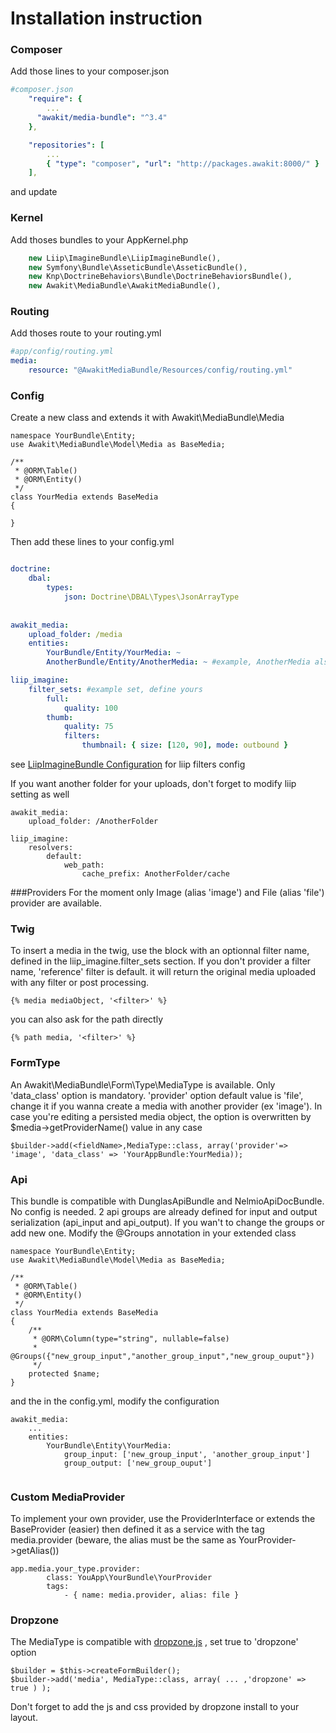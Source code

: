 Installation instruction
===================

### Composer

Add those lines to your composer.json

```yaml
#composer.json
    "require": {
        ...
      "awakit/media-bundle": "^3.4"
    },

    "repositories": [
        ...
        { "type": "composer", "url": "http://packages.awakit:8000/" }
    ],
```

and update

### Kernel

Add thoses bundles to your AppKernel.php

```PHP
    new Liip\ImagineBundle\LiipImagineBundle(),
    new Symfony\Bundle\AsseticBundle\AsseticBundle(),
    new Knp\DoctrineBehaviors\Bundle\DoctrineBehaviorsBundle(),
    new Awakit\MediaBundle\AwakitMediaBundle(),
```

### Routing

Add thoses route to your routing.yml

```yaml
#app/config/routing.yml
media:
    resource: "@AwakitMediaBundle/Resources/config/routing.yml"
```
    
    
### Config

Create a new class and extends it with Awakit\MediaBundle\Media
```
namespace YourBundle\Entity;
use Awakit\MediaBundle\Model\Media as BaseMedia;

/**
 * @ORM\Table()
 * @ORM\Entity()
 */
class YourMedia extends BaseMedia
{

}
```


Then add these lines to your config.yml
```yaml

doctrine:
    dbal:
        types:
            json: Doctrine\DBAL\Types\JsonArrayType
            
            
awakit_media:
    upload_folder: /media
    entities:
        YourBundle/Entity/YourMedia: ~
        AnotherBundle/Entity/AnotherMedia: ~ #example, AnotherMedia also extends Awakit\MediaBundle\Entity\Media, you can define as much as media class you need 

liip_imagine:
    filter_sets: #example set, define yours
        full: 
            quality: 100
        thumb:
            quality: 75
            filters:
                thumbnail: { size: [120, 90], mode: outbound }
```

see [LiipImagineBundle Configuration](http://symfony.com/doc/current/bundles/LiipImagineBundle/configuration.html) for liip filters config


If you want another folder for your uploads, don't forget to modify liip setting as well
```
awakit_media:
    upload_folder: /AnotherFolder

liip_imagine:
    resolvers:
        default:
            web_path:
                cache_prefix: AnotherFolder/cache
```



###Providers
For the moment only Image (alias 'image') and File (alias 'file') provider are available.


### Twig
To insert a media in the twig, use the block with an optionnal filter name, defined in the liip_imagine.filter_sets section.
If you don't provider a filter name, 'reference' filter is default. it will return the original media uploaded with any filter or post processing.
```
{% media mediaObject, '<filter>' %}
```

you can also ask for the path directly
```
{% path media, '<filter>' %}
```


### FormType
An Awakit\MediaBundle\Form\Type\MediaType is available. Only 'data_class' option is mandatory.
'provider' option default value is 'file', change it if you wanna create a media with another provider (ex 'image').
In case you're editing a persisted media object, the option is overwritten by $media->getProviderName() value in any case
```
$builder->add(<fieldName>,MediaType::class, array('provider'=> 'image', 'data_class' => 'YourAppBundle:YourMedia));
```


### Api
This bundle is compatible with DunglasApiBundle and NelmioApiDocBundle. No config is needed.
2 api groups are already defined for input and output serialization (api_input and api_output). If you wan't to change the groups or add new one. Modify the @Groups annotation in your extended class

```
namespace YourBundle\Entity;
use Awakit\MediaBundle\Model\Media as BaseMedia;

/**
 * @ORM\Table()
 * @ORM\Entity()
 */
class YourMedia extends BaseMedia
{
    /**
     * @ORM\Column(type="string", nullable=false)
     * @Groups({"new_group_input","another_group_input","new_group_ouput"})
     */
    protected $name;
}
```

and the in the config.yml, modify the configuration

```
awakit_media:
    ...
    entities:
        YourBundle\Entity\YourMedia:
            group_input: ['new_group_input', 'another_group_input']
            group_output: ['new_group_ouput']
            
```

### Custom MediaProvider
To implement your own provider, use the ProviderInterface or extends the BaseProvider (easier) 
then defined it as a service with the tag media.provider (beware, the alias must be the same as YourProvider->getAlias())

```
app.media.your_type.provider:
        class: YouApp\YourBundle\YourProvider
        tags:
            - { name: media.provider, alias: file }
``` 


### Dropzone
The MediaType is compatible with [dropzone.js](http://www.dropzonejs.com/) , set true to 'dropzone' option
```
$builder = $this->createFormBuilder();
$builder->add('media', MediaType::class, array( ... ,'dropzone' => true ) );
```

Don't forget to add the js and css provided by dropzone install to your layout.